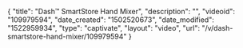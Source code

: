 {
    "title": "Dash&trade; SmartStore Hand Mixer",
    "description": "",
    "videoid": "109979594",
    "date_created": "1502520673",
    "date_modified": "1522959934",
    "type": "captivate",
    "layout": "video",
    "url": "\/v\/dash-smartstore-hand-mixer\/109979594"
}